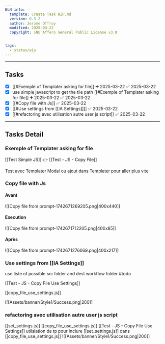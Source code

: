 ```yaml
---
ELN info:
  template: Create Task WIP.md
  version: 0.3.2
  author: Jerome Offroy
  modified: 2025-03-22
  copyright: GNU Affero General Public License v3.0


tags:
  - status/wip
---
```




---
## Tasks
- [x] [[#Exemple of Templater asking for file]] ➕ 2025-03-22 ✅ 2025-03-22
- [x] use simple javascript to get the tile path [[#Exemple of Templater asking for file]]  ➕ 2025-03-22 ✅ 2025-03-22
- [x] [[#Copy file with Js]] ✅ 2025-03-22
- [x] [[#Use settings from [[IA Settings]]]] ✅ 2025-03-22
- [x] [[#refactoring avec utilisation  autre user js script]] ✅ 2025-03-22

---
## Tasks Detail

### Exemple of Templater asking for file

[[Test Simple JS]] 👉 [[Test - JS - Copy File]]

Test avec Templater Modal 
ou ajout dans Templater pour aller plus vite 

### Copy file with Js
#### Avant
![[Copy file from prompt-1742671269205.png|400x440]]

#### Execution

![[Copy file from prompt-1742671712205.png|400x85]]
#### Après
![[Copy file from prompt-1742671276069.png|400x217]]








### Use settings from [[IA Settings]]
use liste of possible src folder and dest workflow folder
#todo


[[Test - JS - Copy File Use Settings]]

[[copy_file_use_settings.js]]

![[Assets/banner/Style1/Success.png|200]]




### refactoring avec utilisation  autre user js script

[[set_settings.js]]
[[copy_file_use_settings.js]]
[[Test - JS - Copy File Use Settings]]
utilsiation de tp pour inclure [[set_settings.js]] dans [[copy_file_use_settings.js]]
![[Assets/banner/Style1/Success.png|200]]